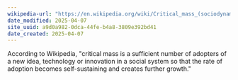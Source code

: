 ```yaml
---
wikipedia-url: "https://en.wikipedia.org/wiki/Critical_mass_(sociodynamics)"
date_modified: 2025-04-07
site_uuid: a9d0a982-0dca-44fe-b4a8-3809e392bd41
date_created: 2025-04-07
---
```


According to Wikipedia, "critical mass is a sufficient number of adopters of a new idea, technology or innovation in a social system so that the rate of adoption becomes self-sustaining and creates further growth."